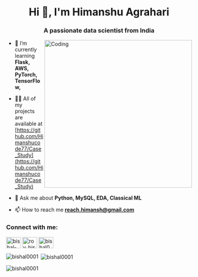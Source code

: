 <h1 align="center">Hi 👋, I'm Himanshu Agrahari</h1>
<h3 align="center">A passionate data scientist from India</h3>

<img align="right" alt="Coding" width="400" src="https://cdn.dribbble.com/users/1019864/screenshots/3079099/media/6926dbbe73b43f4ec5fe67c721489033.gif">

- 🌱 I’m currently learning **Flask, AWS, PyTorch, TensorFlow,**

- 👨‍💻 All of my projects are available at [https://github.com/Himanshucode77/Case_Study](https://github.com/Himanshucode77/Case_Study)

- 💬 Ask me about **Python, MySQL, EDA, Classical ML**

- 📫 How to reach me **reach.himansh@gmail.com**

<h3 align="left">Connect with me:</h3>
<p align="left">
<a href="https://linkedin.com/in/bishal-roy-92a6ab214" target="blank"><img align="center" src="https://raw.githubusercontent.com/rahuldkjain/github-profile-readme-generator/master/src/images/icons/Social/linked-in-alt.svg" alt="bishal-roy-92a6ab214" height="30" width="40" /></a>
<a href="https://instagram.com/roy_bishal23" target="blank"><img align="center" src="https://raw.githubusercontent.com/rahuldkjain/github-profile-readme-generator/master/src/images/icons/Social/instagram.svg" alt="roy_bishal23" height="30" width="40" /></a>
<a href="https://www.leetcode.com/bishal00001" target="blank"><img align="center" src="https://raw.githubusercontent.com/rahuldkjain/github-profile-readme-generator/master/src/images/icons/Social/leet-code.svg" alt="bishal00001" height="30" width="40" /></a>
</p>



<p><img align="left" src="https://github-readme-stats.vercel.app/api/top-langs?username=bishal0001&show_icons=true&locale=en&layout=compact" alt="bishal0001" /></p>

<p>&nbsp;<img align="center" src="https://github-readme-stats.vercel.app/api?username=bishal0001&show_icons=true&locale=en" alt="bishal0001" /></p>

<p><img align="center" src="https://github-readme-streak-stats.herokuapp.com/?user=bishal0001&" alt="bishal0001" /></p>
